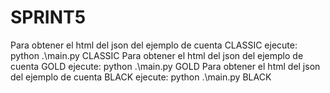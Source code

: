 # SPRINT5

Para obtener el html del json del ejemplo de cuenta CLASSIC ejecute: 
    python .\main.py CLASSIC
Para obtener el html del json del ejemplo de cuenta GOLD ejecute: 
    python .\main.py GOLD
Para obtener el html del json del ejemplo de cuenta BLACK ejecute: 
    python .\main.py BLACK

